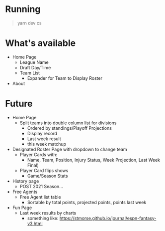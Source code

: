 # Running

> yarn dev cs

# What's available
* Home Page
  * League Name
  * Draft Day/Time
  * Team List
    * Expander for Team to Display Roster
* About

# Future

* Home Page
  * Split teams into double column list for divisions
    * Ordered by standings/Playoff Projections
    * Display record
    * Last week result
    * this week matchup
* Designated Roster Page with dropdown to change team
  * Player Cards with:
    * Name, Team, Position, Injury Status, Week Projection, Last Week Final)
  * Player Card flips shows
    * Game/Season Stats
* History page
  * POST 2021 Season...
* Free Agents
  * Free Agent list table
    * Sortable by total points, projected points, points last week
* Fun Page
  * Last week results by charts
    * something like: https://stmorse.github.io/journal/espn-fantasy-v3.html